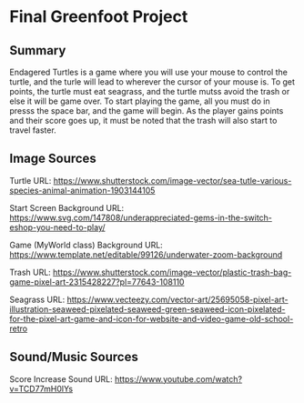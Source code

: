 # Final Greenfoot Project


## Summary
Endagered Turtles is a game where you will use your mouse to control the turtle, and the turle will lead to wherever the cursor of your mouse is. To get points, the turtle must eat seagrass, and the turtle mutss avoid the trash or else it will be game over. To start playing the game, all you must do in presss the space bar, and the game will begin. As the player gains points and their score goes up, it must be noted that the trash will also start to travel faster. 

## Image Sources
Turtle URL: 
https://www.shutterstock.com/image-vector/sea-tutle-various-species-animal-animation-1903144105 

Start Screen Background URL:
https://www.svg.com/147808/underappreciated-gems-in-the-switch-eshop-you-need-to-play/

Game (MyWorld class) Background URL:
https://www.template.net/editable/99126/underwater-zoom-background

Trash URL: 
https://www.shutterstock.com/image-vector/plastic-trash-bag-game-pixel-art-2315428227?pl=77643-108110 

Seagrass URL: 
https://www.vecteezy.com/vector-art/25695058-pixel-art-illustration-seaweed-pixelated-seaweed-green-seaweed-icon-pixelated-for-the-pixel-art-game-and-icon-for-website-and-video-game-old-school-retro

## Sound/Music Sources
Score Increase Sound URL: 
https://www.youtube.com/watch?v=TCD77mH0lYs




